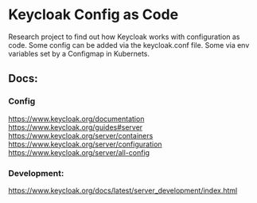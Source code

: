# Keycloak Config as Code
Research project to find out how Keycloak works with configuration as code.
Some config can be added via the keycloak.conf file. Some via env variables set by a Configmap in Kubernets.

## Docs:

### Config
https://www.keycloak.org/documentation
https://www.keycloak.org/guides#server
https://www.keycloak.org/server/containers
https://www.keycloak.org/server/configuration
https://www.keycloak.org/server/all-config

### Development:
https://www.keycloak.org/docs/latest/server_development/index.html
